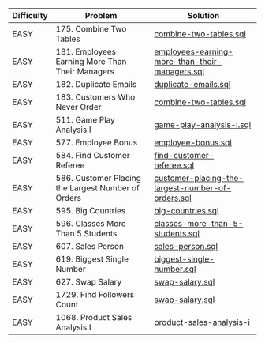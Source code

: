 | Difficulty | Problem | Solution
|---|---|---|
| EASY | 175. Combine Two Tables | [combine-two-tables.sql](/SQL/src/employees-earning-more-than-their-managers.sql)|
| EASY | 181. Employees Earning More Than Their Managers | [employees-earning-more-than-their-managers.sql](/SQL/src/employees-earning-more-than-their-managers.sql) |
| EASY | 182. Duplicate Emails | [duplicate-emails.sql](/SQL/src/duplicate-emails.sql) |
| EASY | 183. Customers Who Never Order | [combine-two-tables.sql](/SQL/src/combine-two-tables.sql) |
| EASY | 511. Game Play Analysis I | [game-play-analysis-i.sql](/SQL/src/game-play-analysis-i.sql) |
| EASY | 577. Employee Bonus | [employee-bonus.sql](/SQL/src/employee-bonus.sql) |
| EASY | 584. Find Customer Referee | [find-customer-referee.sql](/SQL/src/find-customer-referee.sql) |
| EASY | 586. Customer Placing the Largest Number of Orders | [customer-placing-the-largest-number-of-orders.sql](/SQL/src/customer-placing-the-largest-number-of-orders.sql) |
| EASY | 595. Big Countries | [big-countries.sql](/SQL/src/big-countries.sql) |
| EASY | 596. Classes More Than 5 Students | [classes-more-than-5-students.sql](/SQL/src/classes-more-than-5-students.sql) |
| EASY | 607. Sales Person | [sales-person.sql](/SQL/src/sales-person.sql) |
| EASY | 619. Biggest Single Number | [biggest-single-number.sql](/SQL/src/biggest-single-number.sql) |
| EASY | 627. Swap Salary | [swap-salary.sql](/SQL/src/swap-salary.sql) |
| EASY | 1729. Find Followers Count | [swap-salary.sql](/SQL/src/find-followers-count.sql) |
| EASY | 1068. Product Sales Analysis I | [product-sales-analysis-i](/SQL/src/product-sales-analysis-i.sql) |